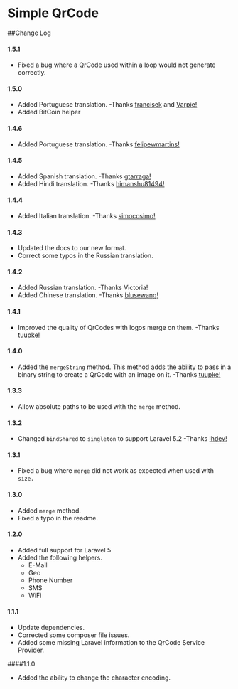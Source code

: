 Simple QrCode
=============

##Change Log

#### 1.5.1
* Fixed a bug where a QrCode used within a loop would not generate correctly.

#### 1.5.0
* Added Portuguese translation. -Thanks [francisek](https://github.com/francisek) and [Varpie!](https://github.com/Varpie)
* Added BitCoin helper

#### 1.4.6
* Added Portuguese translation. -Thanks [felipewmartins!](https://github.com/felipewmartins)

#### 1.4.5
* Added Spanish translation. -Thanks [gtarraga!](https://github.com/gtarraga)
* Added Hindi translation. -Thanks [himanshu81494!](https://github.com/himanshu81494)

#### 1.4.4
* Added Italian translation. -Thanks [simocosimo!](https://github.com/simocosimo)

#### 1.4.3
* Updated the docs to our new format.
* Correct some typos in the Russian translation.

#### 1.4.2
* Added Russian translation. -Thanks Victoria!
* Added Chinese translation. -Thanks [blusewang!](https://github.com/blusewang)

#### 1.4.1
* Improved the quality of QrCodes with logos merge on them.  -Thanks [tuupke!](https://github.com/tuupke)

#### 1.4.0
* Added the `mergeString` method.  This method adds the ability to pass in a binary string to create a QrCode with an image on it.  -Thanks [tuupke!](https://github.com/tuupke)

#### 1.3.3
* Allow absolute paths to be used with the `merge` method.

#### 1.3.2
* Changed `bindShared` to `singleton` to support Laravel 5.2  -Thanks [lhdev!](https://github.com/lhdev)

#### 1.3.1
* Fixed a bug where `merge` did not work as expected when used with `size.`

#### 1.3.0
* Added `merge` method.
* Fixed a typo in the readme.

#### 1.2.0
* Added full support for Laravel 5
* Added the following helpers.
  * E-Mail
  * Geo
  * Phone Number
  * SMS
  * WiFi

#### 1.1.1
* Update dependencies.
* Corrected some composer file issues.
* Added some missing Laravel information to the QrCode Service Provider.

####1.1.0
* Added the ability to change the character encoding.
